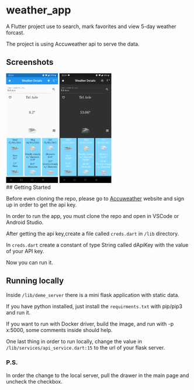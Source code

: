 # weather_app

A Flutter project use to search, mark favorites and view 5-day weather forcast.

The project is using Accuweather api to serve the data.

## Screenshots

<div>
<img src="https://github.com/hajajmaor/maor-hajaj-12-02-2021/blob/master/assets/screenshots/default.jpg" height="300px">

<img src="https://github.com/hajajmaor/maor-hajaj-12-02-2021/blob/master/assets/screenshots/default_black_fahr.jpg" height="300px">
</div>
## Getting Started

Before even cloning the repo, please go to [Accuweather](https://www.accuweather.com/) website and sign up in order to get the api key.

In order to run the app, you must clone the repo and open in VSCode or Android Studio.

After getting the api key,create a file called `creds.dart` in `/lib` directory.

In `creds.dart` create a constant of type String called dApiKey with the value of your API key.

Now you can run it.

## Running locally

Inside `/lib/deme_server` there is a mini flask application with static data.

If you have python installed, just install the `requirments.txt` with pip/pip3 and run it.

If you want to run with Docker driver, build the image, and run with -p x:5000, some comments inside should help.

One last thing in order to run locally,
change the value in `/lib/services/api_service.dart:15` to the url of your flask server.

### P.S.

In order the change to the local server, pull the drawer in the main page and uncheck the checkbox.
